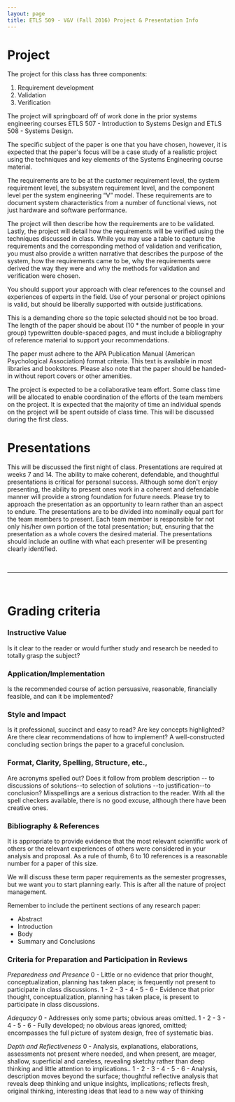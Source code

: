 ```yaml
---
layout: page
title: ETLS 509 - V&V (Fall 2016) Project & Presentation Info
---
```


# Project

The project for this class has three components:

1. Requirement development
1. Validation
1. Verification   

The project will springboard off of work done in the prior systems engineering courses ETLS 507 - Introduction to Systems Design and ETLS 508 - Systems Design.  

The specific subject of the paper is one that you have chosen, however, it is expected that the paper's focus will be a case study of a realistic project using the techniques and key elements of the Systems Engineering course material.

The requirements are to be at the customer requirement level, the system requirement level, the subsystem requirement level, and the component level per the system engineering “V” model.  These requirements are to document system characteristics from a number of functional views, not just hardware and software performance.  

The project will then describe how the requirements are to be validated.  Lastly, the project will detail how the requirements will be verified using the techniques discussed in class.   While you may use a table to capture the requirements and the corresponding method of validation and verification, you must also provide a written narrative that describes the purpose of the system, how the requirements came to be, why the requirements were derived the way they were and why the methods for validation and verification were chosen.  

You should support your approach with clear references to the counsel and experiences of experts in the field. Use of your personal or project opinions is valid, but should be liberally supported with outside justifications.

This is a demanding chore so the topic selected should not be too broad. The length of the paper should be about (10 * the number of people in your group) typewritten double-spaced pages, and must include a bibliography of reference material to support your recommendations.

The paper must adhere to the APA Publication Manual (American Psychological Association) format criteria. This text is available in most libraries and bookstores. Please also note that the paper should be handed-in without report covers or other amenities.

The project is expected to be a collaborative team effort.  Some class time will be allocated to enable coordination of the efforts of the team members on the project.   It is expected that the majority of time an individual spends on the project will be spent outside of class time.  This will be discussed during the first class.    

# Presentations

This will be discussed the first night of class.  Presentations are required at weeks 7 and 14.  The ability to make coherent, defendable, and thoughtful presentations is critical for personal success.  Although some don't enjoy presenting, the ability to present ones work in a coherent and defendable manner will provide a strong foundation for future needs.  Please try to approach the presentation as an opportunity to learn rather than an aspect to endure.  The presentations are to be divided into nominally equal part for the team members to present.  Each team member is responsible for not only his/her own portion of the total presentation; but, ensuring that the presentation as a whole covers the desired material.  The presentations should include an outline with what each presenter will be presenting clearly identified.  

<br/>

---

<br/>

# Grading criteria

### Instructive Value

Is it clear to the reader or would further study and research be needed to totally grasp the subject?

### Application/Implementation

Is the recommended course of action persuasive, reasonable, financially feasible, and can it be implemented?

### Style and Impact

Is it professional, succinct and easy to read?
Are key concepts highlighted?
Are there clear recommendations of how to implement? A well-constructed concluding section brings the paper to a graceful conclusion.

### Format, Clarity, Spelling, Structure, etc.,

Are acronyms spelled out?
Does it follow from problem description -- to discussions of solutions--to selection of solutions --to justification--to conclusion?
Misspellings are a serious distraction to the reader.  With all the spell checkers available, there is no good excuse, although there have been creative ones.

### Bibliography & References

It is appropriate to provide evidence that the most relevant scientific work of others or the relevant experiences of others were considered in your analysis and proposal.  As a rule of thumb, 6 to 10 references is a reasonable number for a paper of this size.

We will discuss these term paper requirements as the semester progresses, but we want you to start planning early.  This is after all the nature of project management.

Remember to include the pertinent sections of any research paper:

* Abstract
* Introduction
* Body
* Summary and Conclusions

### Criteria for Preparation and Participation in Reviews

_Preparedness and Presence_
0 - Little or no evidence that prior thought, conceptualization, planning has taken place; is frequently not present to participate in class discussions.
1 -
2 -
3 -
4 -
5 -
6 - Evidence that prior thought, conceptualization, planning has taken place, is present to participate in class discussions.

_Adequacy_
0 - Addresses only some parts; obvious areas omitted.
1 -
2 -
3 -
4 -
5 -
6 - Fully developed; no obvious areas ignored, omitted; encompasses the full picture of system design, free of systematic bias.

_Depth and Reflectiveness_
0 - Analysis, explanations, elaborations, assessments not present where needed, and when present, are meager, shallow, superficial and careless, revealing sketchy rather than deep thinking and little attention to implications..
1 -
2 -
3 -
4 -
5 - 
6 - Analysis, description moves beyond the surface; thoughtful reflective analysis that reveals deep thinking and unique insights, implications; reflects fresh, original thinking, interesting ideas that lead to a new way of thinking
